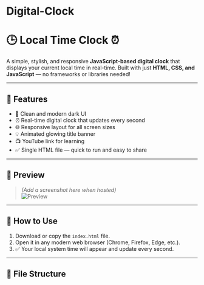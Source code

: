 # Digital-Clock
# 🕒 Local Time Clock ⏰

A simple, stylish, and responsive **JavaScript-based digital clock** that displays your current local time in real-time. Built with just **HTML, CSS, and JavaScript** — no frameworks or libraries needed!

---

## 🚀 Features

- 🎨 Clean and modern dark UI
- ⏰ Real-time digital clock that updates every second
- 🌐 Responsive layout for all screen sizes
- 💡 Animated glowing title banner
- 📺 YouTube link for learning
- ✅ Single HTML file — quick to run and easy to share

---

## 📸 Preview

> *(Add a screenshot here when hosted)*  
> ![Preview](https://via.placeholder.com/600x300?text=Local+Time+Clock+Preview)

---

## 🧾 How to Use

1. Download or copy the `index.html` file.
2. Open it in any modern web browser (Chrome, Firefox, Edge, etc.).
3. ✅ Your local system time will appear and update every second.

---

## 📁 File Structure


